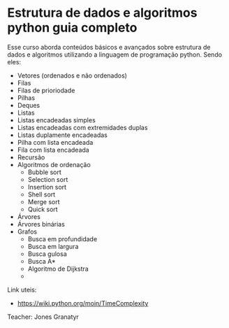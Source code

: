 # Estrutura de dados e algoritmos python guia completo

Esse curso aborda conteúdos básicos e avançados sobre estrutura de dados e algoritmos utilizando a linguagem de programação python.
Sendo eles:
- Vetores (ordenados e não ordenados)
- Filas
- Filas de prioriodade
- Pilhas
- Deques
- Listas
- Listas encadeadas simples
- Listas encadeadas com extremidades duplas
- Listas duplamente encadeadas
- Pilha com lista encadeada
- Fila com lista encadeada
- Recursão
- Algoritmos de ordenação
  - Bubble sort
  - Selection sort
  - Insertion sort
  - Shell sort
  - Merge sort
  - Quick sort
- Árvores 
- Árvores binárias
- Grafos
  - Busca em profundidade
  - Busca em largura
  - Busca gulosa
  - Busca A*
  - Algoritmo de Dijkstra
  - 

Link uteis:
- https://wiki.python.org/moin/TimeComplexity

Teacher: Jones Granatyr
